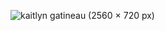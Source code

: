 


![kaitlyn gatineau (2560 × 720 px)](https://user-images.githubusercontent.com/90870802/177447838-4ffb51c9-ac85-40ac-94c1-0dc9581b563b.gif)


<!--**kgatineau/kgatineau** is a ✨ _special_ ✨ repository because its `README.md` (this file) appears on your GitHub profile.

Here are some ideas to get you started:

- 🔭 I’m currently working on ...
- 🌱 I’m currently learning ...
- 👯 I’m looking to collaborate on ...
- 🤔 I’m looking for help with ...
- 💬 Ask me about ...
- 📫 How to reach me: ...
- 😄 Pronouns: ...
- ⚡ Fun fact: ...
-->
